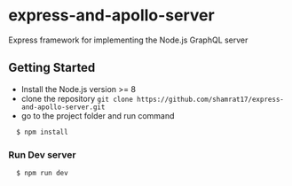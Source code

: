 # express-and-apollo-server
Express framework for implementing the Node.js GraphQL server 

## Getting Started
- Install the Node.js version >= 8
- clone the repository `git clone https://github.com/shamrat17/express-and-apollo-server.git`
- go to the project folder and run command
```bash
  $ npm install
```
### Run Dev server
```bash
  $ npm run dev
```
